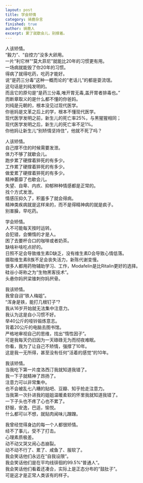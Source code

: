 ```yaml
---
layout: post
title: 学会矫情
category: 骑鹿杂言
finished: true
author: 骑鹿人
excerpt: 累了就歇会儿，别撑着。
---
```



人该矫情。<br>
“毅力”、“自控力”没多大卵用。<br>
一片“利它林”“莫大菲尼”就能比20年的习惯更有用。<br>
一场病就能毁了你20年的习惯。<br>
得病了就得吃药，吃药才能好。<br>
说“是药三分毒”这种一概而论的“老话儿”的都是耍流氓。<br>
这句话是刘纯发明的。<br>
而且它的原句是“是药三分毒,唯开胃无毒,盖开胃者排毒也。”<br>
而断章取义的是什么都不懂的你爸妈。<br>
刘纯是元朝的，根本没见过现代医学。<br>
你爸妈是文革之后上的学，根本不懂现代医学。<br>
现代医学发明之前，新生儿的死亡率25%，与黑猩猩相同；<br>
现代医学发明之后，新生儿的死亡率不足1%。<br>
你他妈让新生儿“别矫情坚持住”，他就不死了吗？

人该矫情。<br>
自己撑不住的时候需要发泄。<br>
体力不够了就歇会儿。<br>
跑步累了硬撑着猝死的有多少。<br>
工作累了硬撑着猝死的有多少。<br>
做爱累了硬撑着猝死的有多少。<br>
精神萎靡了也歇会儿。<br>
失望、自卑、内疚、抑郁种种情感都是正常的。<br>
找个方式发泄。<br>
情感压抑久了，积蓄多了就会得病。<br>
精神类疾病就是这样来的，而不是得精神病的就是疯子。<br>
别害臊，早吃药。<br>

学会矫情。<br>
人不可能每天按时运转。<br>
会犯错，会懒惰的才是人。<br>
困了去要杯合口的咖啡或者奶茶。<br>
缺啥补啥吃点好的。<br>
日照不足会导致维生素D缺乏，没有维生素D会导致心情低落。<br>
摄取维生素B族不足会丧失活力，新陈代谢变慢。<br>
很多人都用药物辅助学习、工作，Modafelin是比Ritalin更好的选择。<br>
硅谷小哥称之为“生物黑客技术”。<br>
头悬你妈屄梁锥刺你妈屄骨。<br>

我该矫情。<br>
我曾自诩“铁人梅姐”。<br>
“浑身是铁，能打几根钉子“?<br>
我从16岁开始就无法集中注意力。<br>
我认为这是自小习惯不好。<br>
举40公斤的哑铃锻炼意志。<br>
背着20公斤的电脑去图书馆。<br>
严格地审视自己的思维，找出“惰性因子”。<br>
可是我每天仍旧因为一天碌碌无为而彻夜难眠。<br>
你看，我为了让自己不矫情，强撑了10年。<br>
这是我一无所得，甚至没有任何”活着的感觉“的10年。<br>

我该矫情。<br>
当我吃下第一片度洛西汀我就知道我错了。<br>
我一下子就精神了昂扬了。<br>
注意力可以非常集中。<br>
也不会被乱七八糟的贴吧、豆瓣、知乎抢走注意力。<br>
当我第一次扑进我的姐姐温暖柔软的怀里我就知道我错了。<br>
一下子头也不疼了心也不累了。<br>
舒服，安逸，巴适，愉悦。<br>
什么都可以不想，就贴肉闻味儿蹭蹭。<br>

我曾经觉得身边的每一个人都很矫情。<br>
经不了事儿，受不了打击。<br>
心理素质极差。<br>
动不动又哭又闹心态崩裂。<br>
动不动不行了、累了、咸鱼了、服软了。<br>
我会笑话他们永远在“自我设限”。<br>
我会笑话他们是在平均线徘徊的99.5%“普通人”。<br>
我会笑话他们看着还凑合，实际上是正态分布的“鼓肚子”。<br>
可是这才是正常人类该有的样子。<br>